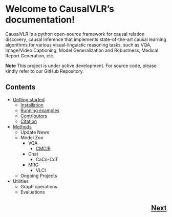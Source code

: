 # Welcome to CausalVLR’s documentation!
CausalVLR is a python open-source framework for causal relation discovery, causal inference that implements state-of-the-art causal learning algorithms for various visual-linguistic reasoning tasks, such as VQA, Image/Video Captioning, Model Generalization and Robustness, Medical Report Generation, etc.

**Note** This project is under active development. For source code, please kindly refer to our GitHub Repository.

## Contents
- [Getting started](getting_started.md)
    - [Installation](getting_started.md#installation)
    - [Running examples](getting_started.md#running-examples)
    - [Contributors](getting_started.md#contributors)
    - [Citation](getting_started.md#citation)
- [Methods](method.md)
    - Update News
    - Model Zoo
        - VQA
            - [CMCIR](../projects/CMCIR/readme.md)
        - Chat
            - CaCo-CoT
        - MRG
            - VLCI
    - Ongoing Projects
- Utilities
    - Graph operations
    - Evaluations

<div align=right>

## [Next](getting_started.md)

</div>